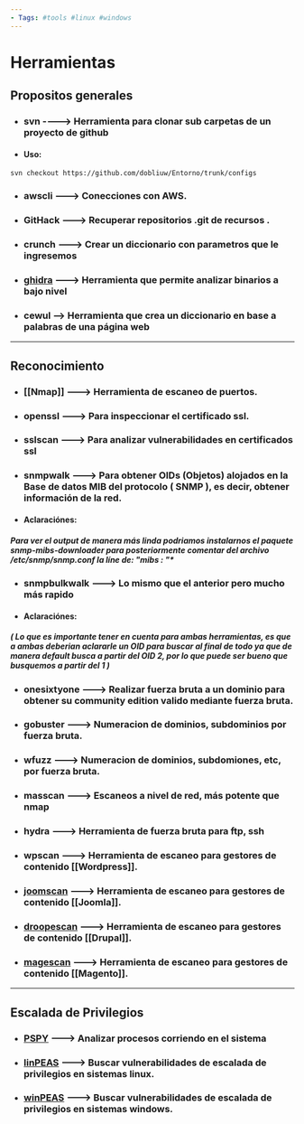 ```yaml
--- 
- Tags: #tools #linux #windows 
---
```


# Herramientas 

## Propositos generales


- ### **svn** ----> Herramienta para clonar sub carpetas de un proyecto de github  
- #### Uso:
```shell 
svn checkout https://github.com/dobliuw/Entorno/trunk/configs
```


- ### **awscli** ---> Conecciones con AWS.


- ### **GitHack** ---> Recuperar repositorios .git de recursos .


- ### **crunch** ---> Crear un diccionario con parametros que le ingresemos


- ### [**ghidra**](https://ghidra-sre.org/) ---> Herramienta que permite analizar binarios a bajo nivel


- ### **cewul** --> Herramienta que crea un diccionario en base a palabras de una página web


---

## Reconocimiento


- ### [[Nmap]] ---> Herramienta de escaneo de puertos.


- ### **openssl** ---> Para inspeccionar el certificado ssl.


- ### **sslscan** ---> Para analizar vulnerabilidades en certificados ssl


- ### **snmpwalk** ---> Para obtener OIDs (Objetos) alojados en la Base de datos MIB del protocolo ( **SNMP** ), es decir, obtener información de la red.
- #### Aclaraciónes:
##### Para ver el output de manera más linda podriamos instalarnos el paquete snmp-mibs-downloader para posteriormente comentar del archivo /etc/snmp/snmp.conf la líne de: "mibs :  "*


- ### **snmpbulkwalk** ---> Lo mismo que el anterior pero mucho más rapido
- #### Aclaraciónes:
##### ( Lo que es importante tener en cuenta para ambas herramientas, es que a ambas deberian aclararle un OID para buscar al final de todo ya que de manera default busca a partir del OID 2, por lo que puede ser bueno que busquemos a partir del 1 )


- ### **onesixtyone** ---> Realizar fuerza bruta a un dominio para obtener su community edition valido mediante fuerza bruta.


- ### **gobuster** ---> Numeracion de dominios, subdominios por fuerza bruta.


- ### **wfuzz** ---> Numeracion de dominios, subdomiones, etc, por fuerza bruta.


- ### **masscan** ---> Escaneos a nivel de red, más potente que nmap


- ### **hydra** ---> Herramienta de fuerza bruta para ftp, ssh


- ### **wpscan** ---> Herramienta de escaneo para gestores de contenido [[Wordpress]].


- ### [**joomscan**](https://github.com/OWASP/joomscan) ---> Herramienta de escaneo para gestores de contenido [[Joomla]].


- ### [**droopescan**](https://github.com/SamJoan/droopescan) ---> Herramienta de escaneo para gestores de contenido [[Drupal]].


- ### [**magescan**](https://github.com/steverobbins/magescan) ---> Herramienta de escaneo para gestores de contenido [[Magento]].

---

## Escalada de Privilegios


- ### [**PSPY**](https://github.com/DominicBreuker/pspy) --->  Analizar procesos corriendo en el sistema


- ### [**linPEAS**](https://github.com/carlospolop/PEASS-ng/tree/master/linPEAS) ---> Buscar vulnerabilidades de escalada de privilegios en sistemas linux.


- ### [**winPEAS**](https://github.com/carlospolop/PEASS-ng/tree/master/winPEAS) ---> Buscar vulnerabilidades de escalada de privilegios en sistemas windows.
